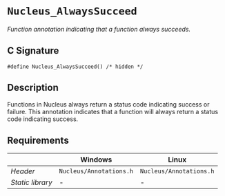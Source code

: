# `Nucleus_AlwaysSucceed`
*Function annotation indicating that a function always succeeds.*

## C Signature
```
#define Nucleus_AlwaysSucceed() /* hidden */
```

## Description
Functions in Nucleus always return a status code indicating success or failure.
This annotation indicates that a function will always return a status code indicating success.

## Requirements

|                      | Windows                  | Linux                     |
|----------------------|--------------------------|---------------------------|
| *Header*             | `Nucleus/Annotations.h`  | `Nucleus/Annotations.h`   |
| *Static library*     |          -               |           -               |
